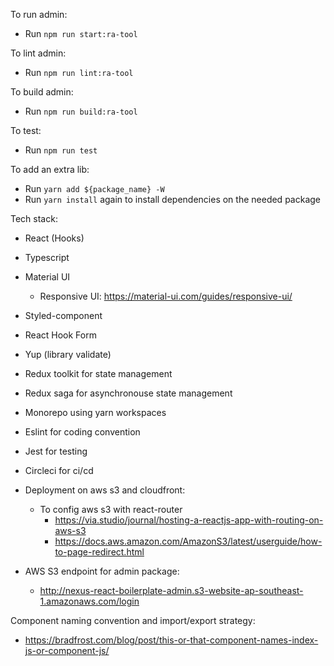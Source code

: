 To run admin:
- Run `npm run start:ra-tool`

To lint admin:
- Run `npm run lint:ra-tool`

To build admin:
- Run `npm run build:ra-tool`

To test:
- Run `npm run test`

To add an extra lib:
- Run `yarn add ${package_name} -W`
- Run `yarn install` again to install dependencies on the needed package

Tech stack:
- React (Hooks)
- Typescript
- Material UI
  - Responsive UI: https://material-ui.com/guides/responsive-ui/
- Styled-component
- React Hook Form
- Yup (library validate)
- Redux toolkit for state management
- Redux saga for asynchronouse state management
- Monorepo using yarn workspaces
- Eslint for coding convention
- Jest for testing
- Circleci for ci/cd
- Deployment on aws s3 and cloudfront:
  - To config aws s3 with react-router
    - https://via.studio/journal/hosting-a-reactjs-app-with-routing-on-aws-s3
    - https://docs.aws.amazon.com/AmazonS3/latest/userguide/how-to-page-redirect.html

- AWS S3 endpoint for admin package:
  - http://nexus-react-boilerplate-admin.s3-website-ap-southeast-1.amazonaws.com/login

Component naming convention and import/export strategy:
  - https://bradfrost.com/blog/post/this-or-that-component-names-index-js-or-component-js/
